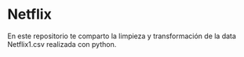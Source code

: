 # Netflix
En este repositorio te comparto la limpieza y transformación de la data Netflix1.csv realizada con python.

